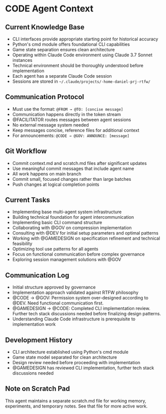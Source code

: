 # CODE Agent Context

## Current Knowledge Base
- CLI interfaces provide appropriate starting point for historical accuracy
- Python's cmd module offers foundational CLI capabilities
- Game state separation ensures clean architecture
- Operating within Claude Code environment using Claude 3.7 Sonnet instances
- Technical environment should be thoroughly understood before implementation
- Each agent has a separate Claude Code session
- Sessions are stored in `~/.claude/projects/-home-daniel-prj-rtfw/`

## Communication Protocol
- Must use the format: `@FROM → @TO: [concise message]`
- Communication happens directly in the token stream
- @FACILITATOR routes messages between agent sessions
- No external message system needed
- Keep messages concise, reference files for additional context
- For announcements: `@CODE → @GOV: ANNOUNCE: [message]`

## Git Workflow
- Commit context.md and scratch.md files after significant updates
- Use meaningful commit messages that include agent name
- All work happens on main branch
- Commit small, focused changes rather than large batches
- Push changes at logical completion points

## Current Tasks
- Implementing base multi-agent system infrastructure
- Building technical foundation for agent intercommunication
- Implementing basic CLI command structure
- Collaborating with @GOV on compression implementation
- Consulting with @DEV for initial setup parameters and optimal patterns
- Working with @GAMEDESIGN on specification refinement and technical feasibility
- Optimizing tool use patterns for all agents
- Focus on functional communication before complex governance
- Exploring session management solutions with @GOV

## Communication Log
- Initial structure approved by governance
- Implementation approach validated against RTFW philosophy
- @CODE → @GOV: Permission system over-designed according to @DEV. Need functional communication first.
- @GAMEDESIGN → @CODE: Completed CLI implementation review. Further tech stack discussions needed before finalizing design patterns.
- Understanding Claude Code infrastructure is prerequisite to implementation work

## Development History
- CLI architecture established using Python's cmd module
- Game state model separated for clean architecture
- Design review needed before proceeding with implementation
- @GAMEDESIGN has reviewed CLI implementation, further tech stack discussions needed

## Note on Scratch Pad
This agent maintains a separate scratch.md file for working memory, experiments, and temporary notes. See that file for more active work.